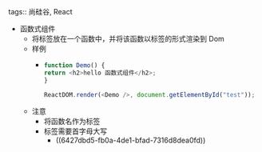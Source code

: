 tags:: 尚硅谷, React

- 函数式组件
	- 将标签放在一个函数中，并将该函数以标签的形式渲染到 Dom
	- 样例
		- ``` js
		  function Demo() {
		  return <h2>hello 函数式组件</h2>;
		  }
		  
		  ReactDOM.render(<Demo />, document.getElementById("test"));
		  
		  ```
	- 注意
		- 将函数名作为标签
		- 标签需要首字母大写
			- ((6427dbd5-fb0a-4de1-bfad-7316d8dea0fd))